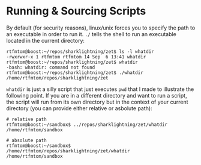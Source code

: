 # Running & Sourcing Scripts

By default (for security reasons), linux/unix forces you to specify the path to an executable in order to run it. `./` tells the shell to run an executable located in the current directory:
```
rtfmtom@boost:~/repos/sharklightning/zet$ ls -l whatdir
-rwxrwxr-x 1 rtfmtom rtfmtom 14 Sep  6 13:41 whatdir
rtfmtom@boost:~/repos/sharklightning/zet$ whatdir
-bash: whatdir: command not found
rtfmtom@boost:~/repos/sharklightning/zet$ ./whatdir 
/home/rtfmtom/repos/sharklightning/zet
```

`whatdir` is just a silly script that just executes `pwd` that I made to illustrate the following point. If you are in a different directory and want to run a script, the script will run from its own directory but in the context of your current directory (you can provide either relative or asbolute path):
```
# relative path
rtfmtom@boost:~/sandbox$ ../repos/sharklightning/zet/whatdir
/home/rtfmtom/sandbox

# absolute path
rtfmtom@boost:~/sandbox$ /home/rtfmtom/repos/sharklightning/zet/whatdir
/home/rtfmtom/sandbox
```
